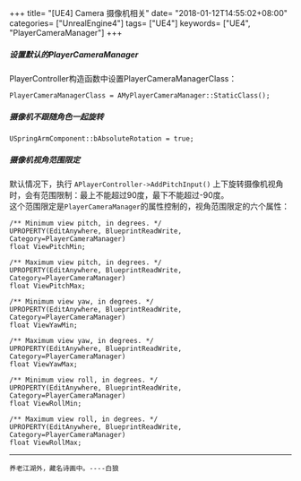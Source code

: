 +++
title= "[UE4] Camera 摄像机相关"
date= "2018-01-12T14:55:02+08:00"
categories= ["UnrealEngine4"]
tags= ["UE4"]
keywords= ["UE4", "PlayerCameraManager"]
+++

##### 设置默认的PlayerCameraManager
PlayerController构造函数中设置PlayerCameraManagerClass：

	PlayerCameraManagerClass = AMyPlayerCameraManager::StaticClass();

##### 摄像机不跟随角色一起旋转

	USpringArmComponent::bAbsoluteRotation = true;
    
##### 摄像机视角范围限定

默认情况下，执行 `APlayerController->AddPitchInput()` 上下旋转摄像机视角时，会有范围限制：最上不能超过90度，最下不能超过-90度。  
这个范围限定是`PlayerCameraManager`的属性控制的，视角范围限定的六个属性：

    /** Minimum view pitch, in degrees. */
	UPROPERTY(EditAnywhere, BlueprintReadWrite, Category=PlayerCameraManager)
	float ViewPitchMin;

	/** Maximum view pitch, in degrees. */
	UPROPERTY(EditAnywhere, BlueprintReadWrite, Category=PlayerCameraManager)
	float ViewPitchMax;

	/** Minimum view yaw, in degrees. */
	UPROPERTY(EditAnywhere, BlueprintReadWrite, Category=PlayerCameraManager)
	float ViewYawMin;

	/** Maximum view yaw, in degrees. */
	UPROPERTY(EditAnywhere, BlueprintReadWrite, Category=PlayerCameraManager)
	float ViewYawMax;

	/** Minimum view roll, in degrees. */
	UPROPERTY(EditAnywhere, BlueprintReadWrite, Category=PlayerCameraManager)
	float ViewRollMin;

	/** Maximum view roll, in degrees. */
	UPROPERTY(EditAnywhere, BlueprintReadWrite, Category=PlayerCameraManager)
	float ViewRollMax;

	
***
`养老江湖外，藏名诗画中。----白狼`